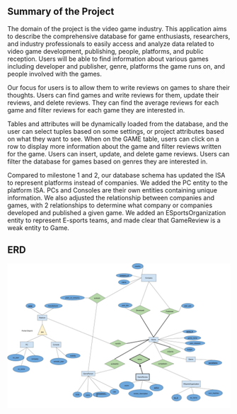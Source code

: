 ## Summary of the Project

The domain of the project is the video game industry. This application aims to describe the comprehensive database for game enthusiasts, researchers, and industry professionals to easily access and analyze data related to video game development, publishing, people, platforms, and public reception. Users will be able to find information about various games including developer and publisher, genre, platforms the game runs on, and people involved with the games. 

Our focus for users is to allow them to write reviews on games to share their thoughts. Users can find games and write reviews for them, update their reviews, and delete reviews. They can find the average reviews for each game and filter reviews for each game they are interested in.

Tables and attributes will be dynamically loaded from the database, and the user can select tuples based on some settings, or project attributes based on what they want to see. When on the GAME table, users can click on a row to display more information about the game and filter reviews written for the game. Users can insert, update, and delete game reviews. Users can filter the database for games based on genres they are interested in.

Compared to milestone 1 and 2, our database schema has updated the ISA to represent platforms instead of companies. We added the PC entity to the platform ISA. PCs and Consoles are their own entities containing unique information. We also adjusted the relationship between companies and games, with 2 relationships to determine what company or companies developed and published a given game. We added an ESportsOrganization entity to represent E-sports teams, and made clear that GameReview is a weak entity to Game.

## ERD

![Entity Relationship Diagram](./assets/CPSC304_ERD_games_database.jpg)
